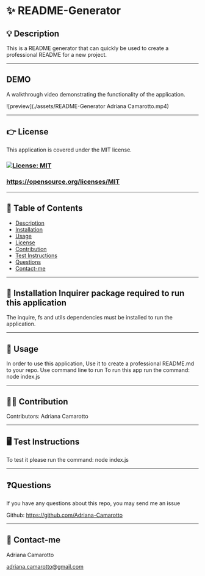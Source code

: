 
# ✨ README-Generator

## 💡 Description
This is a README generator that can quickly be used to create a professional README for a new project.  

---

## DEMO

A walkthrough video demonstrating the functionality of the application.

![preview](./assets/README-Generator Adriana Camarotto.mp4)

---

## 👉 License

This application is covered under the MIT license. 


###  [![License: MIT](https://img.shields.io/badge/License-MIT-yellow.svg)](https://opensource.org/licenses/MIT) 

###  https://opensource.org/licenses/MIT

---

## 🔎 Table of Contents
- [Description](#description)
- [Installation](#installation)
- [Usage](#usage)
- [License](#license)
- [Contribution](#contribution)
- [Test Instructions](#testInstructions)
- [Questions](#questions)
- [Contact-me](#Contact)

---

## 📌 Installation Inquirer package required to run this application
The inquire, fs and utils dependencies must be installed to run the application.


---

## 📌 Usage
In order to use this application, Use it to create a professional README.md to your repo. Use command line to run To run this app run the command: node index.js

---

## 🙌🏻 Contribution
Contributors: Adriana Camarotto

---

## 🖥️ Test Instructions
To test it please run the command: node index.js

---

## ❓Questions
If  you have any questions about this repo, you may send me an issue 

Github: https://github.com/Adriana-Camarotto 


---

## 📧 Contact-me
Adriana Camarotto 

adriana.camarotto@gmail.com
